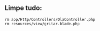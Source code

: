 ## Limpe tudo:

    rm app/Http/Controllers/OlaController.php
    rm resources/view/gritar.blade.php


